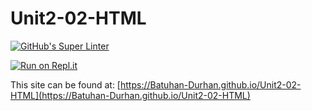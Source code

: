 # Unit2-02-HTML
[![GitHub's Super Linter](https://github.com/Batuhan-Durhan/Unit2-02-HTML/workflows/GitHub's%20Super%20Linter/badge.svg)](https://github.com/Batuhan-Durhan/Unit2-02-HTML/actions)



[![Run on Repl.it](https://repl.it/badge/github/Batuhan-Durhan/Unit2-02-HTML)](https://repl.it/github/Batuhan-Durhan/Unit2-02-HTML)

This site can be found at: [https://Batuhan-Durhan.github.io/Unit2-02-HTML](https://Batuhan-Durhan.github.io/Unit2-02-HTML)
